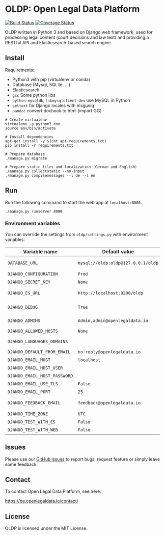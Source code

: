 # OLDP: Open Legal Data Platform

[![Build Status](https://travis-ci.org/openlegaldata/oldp.svg?branch=master)](https://travis-ci.org/openlegaldata/oldp) [![Coverage Status](https://coveralls.io/repos/github/openlegaldata/oldp/badge.svg?branch=master)](https://coveralls.io/github/openlegaldata/oldp?branch=master)


OLDP written in Python 3 and based on Django web framework, used for processing legal content (court decisions and law text) and
providing a RESTful API and Elasticsearch-based search engine.

## Install

Requirements:
- Python3 with pip (virtualenv or conda)
- Database (Mysql, SQLite, ...)
- Elasticsearch
- `gcc` Some python libs
- `python-mysqldb`, `libmysqlclient-dev` use MySQL in Python
- `gettext` for Django locales with msguniq
- `pandoc` convert docbook to html (import GG)

```
# Create virtualenv
virtualenv -p python3 env
source env/bin/activate

# Install dependencies
apt-get install -y $(cat apt-requirements.txt)
pip install -r requirements.txt

# Prepare database
./manage.py migrate

# Prepare static files and localization (German and English)
./manage.py collectstatic --no-input
./manage.py compilemessages --l de --l en
```

## Run

Run the following command to start the web app at `localhost:8000`.

```
./manage.py runserver 8000
```

### Environment variables

You can override the settings from `oldp/settings.py` with environment variables:

| Variable name | Default value | Comment |
| ------------- | ------------- | ------- |
| `DATABASE_URL` | `mysql://oldp:oldp@127.0.0.1/oldp` | Path to database (usually mysql or sqlite) |
| `DJANGO_CONFIGURATION` | `Prod` | `Dev`, `Prod` or `Test` |
| `DJANGO_SECRET_KEY` | `None` | Set this in production mode |
| `DJANGO_ES_URL` | `http://localhost:9200/oldp` | Elasticsearch settings (host, port, index) |
| `DJANGO_DEBUG` | `True` | Enable to show debugging messages and errors |
| `DJANGO_ADMINS` | `Admin,admin@openlegaldata.io` | Format: `Foo,foo@site.com;Bar,bar@site.com` |
| `DJANGO_ALLOWED_HOSTS` | `None` | Format: `foo.com,bar.net` |
| `DJANGO_LANGUAGES_DOMAINS` | | Format: `{'de.foo.com':'de','fr.foo.com':'fr'}` |
| `DJANGO_DEFAULT_FROM_EMAIL` | `no-reply@openlegaldata.io` | Emails are sent from this address |
| `DJANGO_EMAIL_HOST` | `localhost` | SMTP server |
| `DJANGO_EMAIL_HOST_USER` | | SMTP user |
| `DJANGO_EMAIL_HOST_PASSWORD` | | SMTP password |
| `DJANGO_EMAIL_USE_TLS` | `False` | enable TLS |
| `DJANGO_EMAIL_PORT` | `25` | SMTP port |
| `DJANGO_FEEDBACK_EMAIL` | `feedback@openlegaldata.io` | Messages from feedback widget are sent to this address. |
| `DJANGO_TIME_ZONE` | `UTC` | Time zone |
| `DJANGO_TEST_WITH_ES` | `False` | Run tests that require Elasticsearch |
| `DJANGO_TEST_WITH_WEB` | `False` | Run tests that require web access |


## Issues

Please use our [GitHub issues](https://github.com/openlegaldata/oldp/issues) to report bugs, request feature or simply
leave some feedback.

## Contact

To contact Open Legal Data Platform, see here:

https://de.openlegaldata.io/contact/

## License

OLDP is licensed under the MIT License.
